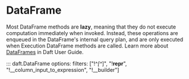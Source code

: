 # DataFrame

Most DataFrame methods are **lazy**, meaning that they do not execute computation immediately when invoked. Instead, these operations are enqueued in the DataFrame's internal query plan, and are only executed when Execution DataFrame methods are called. Learn more about [DataFrames](../core_concepts.md#dataframe) in Daft User Guide.

::: daft.DataFrame
    options:
        filters: ["!^_[^_]", "!__repr__", "!__column_input_to_expression", "!__builder"]

